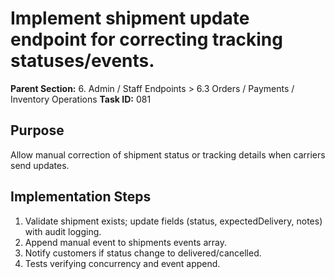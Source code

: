 # Implement shipment update endpoint for correcting tracking statuses/events.

**Parent Section:** 6. Admin / Staff Endpoints > 6.3 Orders / Payments / Inventory Operations
**Task ID:** 081

## Purpose
Allow manual correction of shipment status or tracking details when carriers send updates.

## Implementation Steps
1. Validate shipment exists; update fields (status, expectedDelivery, notes) with audit logging.
2. Append manual event to shipments events array.
3. Notify customers if status change to delivered/cancelled.
4. Tests verifying concurrency and event append.
